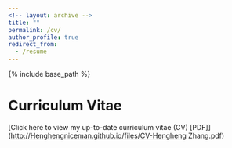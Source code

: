 ```yaml
---
<!-- layout: archive -->
title: ""
permalink: /cv/
author_profile: true
redirect_from:
  - /resume
---
```


{% include base_path %}

# <i class="fa fa-fw fa-file "></i> Curriculum Vitae #


[Click here to view my up-to-date curriculum vitae (CV) [PDF]](http://Henghengniceman.github.io/files/CV-Hengheng Zhang.pdf)
